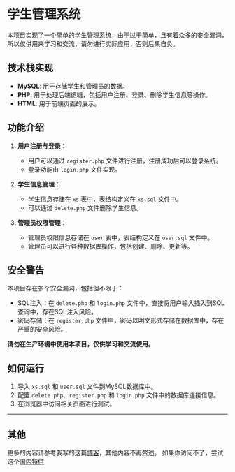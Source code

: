 # 学生管理系统

本项目实现了一个简单的学生管理系统，由于过于简单，且有着众多的安全漏洞，所以仅供用来学习和交流，请勿进行实际应用，否则后果自负。

## 技术栈实现
- **MySQL**: 用于存储学生和管理员的数据。
- **PHP**: 用于处理后端逻辑，包括用户注册、登录、删除学生信息等操作。
- **HTML**: 用于前端页面的展示。

## 功能介绍
1. **用户注册与登录**：
   - 用户可以通过 `register.php` 文件进行注册，注册成功后可以登录系统。
   - 登录功能由 `login.php` 文件实现。

2. **学生信息管理**：
   - 学生信息存储在 `xs` 表中，表结构定义在 `xs.sql` 文件中。
   - 可以通过 `delete.php` 文件删除学生信息。

3. **管理员权限管理**：
   - 管理员权限信息存储在 `user` 表中，表结构定义在 `user.sql` 文件中。
   - 管理员可以进行各种数据库操作，包括创建、删除、更新等。

## 安全警告
本项目存在多个安全漏洞，包括但不限于：
- SQL注入：在 `delete.php` 和 `login.php` 文件中，直接将用户输入插入到SQL查询中，存在SQL注入风险。
- 密码存储：在 `register.php` 文件中，密码以明文形式存储在数据库中，存在严重的安全风险。

**请勿在生产环境中使用本项目，仅供学习和交流使用。**



## 如何运行
1. 导入 `xs.sql` 和 `user.sql` 文件到MySQL数据库中。
2. 配置 `delete.php`、`register.php` 和 `login.php` 文件中的数据库连接信息。
3. 在浏览器中访问相关页面进行测试。

---

## 其他
更多的内容请参考我写的这篇[博客](https://kashima19960.github.io/2024/07/30/mysql+php+html%E5%AE%9E%E7%8E%B0%E5%AD%A6%E7%94%9F%E7%AE%A1%E7%90%86%E7%B3%BB%E7%BB%9F/?highlight=m)，其他内容不再赘述。
如果你访问不了，尝试这个[国内特供](https://blog.csdn.net/m0_73366745/article/details/140802055?spm=1001.2014.3001.5501)